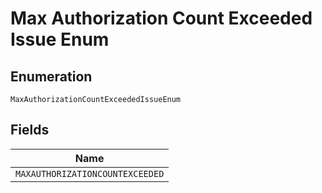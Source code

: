 
# Max Authorization Count Exceeded Issue Enum

## Enumeration

`MaxAuthorizationCountExceededIssueEnum`

## Fields

| Name |
|  --- |
| `MAXAUTHORIZATIONCOUNTEXCEEDED` |

